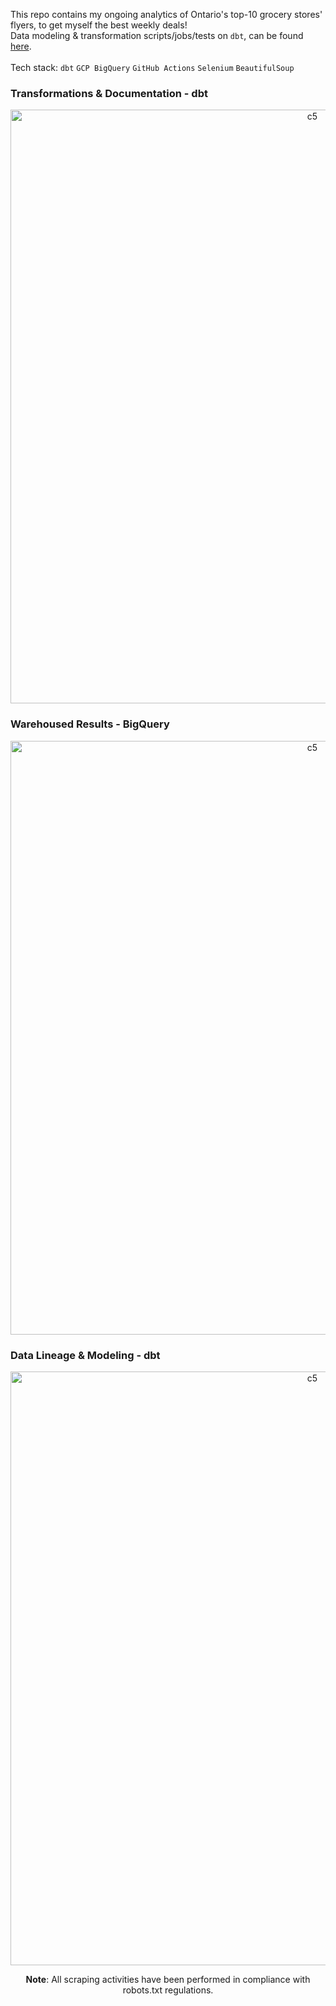 This repo contains my ongoing analytics of Ontario's top-10 grocery stores' flyers, to get myself the best weekly deals! 
<br>
Data modeling & transformation scripts/jobs/tests on ```dbt```, can be found [here](https://github.com/shithi30/DBT_BigQuery_Analytics/tree/main).<br><br>
Tech stack: ```dbt``` ```GCP BigQuery``` ```GitHub Actions``` ```Selenium``` ```BeautifulSoup```


### Transformations & Documentation - dbt
<p align="center">
  <img width="950" alt="c5" src="https://github.com/user-attachments/assets/f187187e-de3a-491b-a804-fad60bc2fc7e"><br>
</p>

### Warehoused Results - BigQuery
<p align="center">
  <img width="950" alt="c5" src="https://github.com/user-attachments/assets/a7b10571-b2e6-4162-9170-2d784a4337ec"><br>
</p>

### Data Lineage & Modeling - dbt
<p align="center">
  <img width="950" alt="c5" src="https://github.com/user-attachments/assets/37319f4c-a24a-45c0-8a6f-30fb637932b6"><br>
</p>

<p align="center">
<strong>Note</strong>: All scraping activities have been performed in compliance with robots.txt regulations.
</p>
